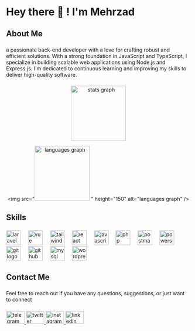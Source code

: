<h1 align="left">Hey there 👋 ! I'm Mehrzad</h1>

###

<h2 align="left">About Me</h2>

###

<p align="left">a passionate back-end developer with a love for crafting robust and efficient solutions. With a strong foundation in JavaScript and TypeScript, I specialize in building scalable web applications using Node.js and Express.js. I'm dedicated to continuous learning and improving my skills to deliver high-quality software.</p>

###

<div align="center">
  <img src="https://github-readme-stats.vercel.app/api?username=mehrzad-sajjadi&hide_title=false&hide_rank=false&show_icons=true&include_all_commits=true&count_private=true&disable_animations=false&theme=radical&locale=en&hide_border=false&order=1" height="150" alt="stats graph"  />

<img src="<img src="https://github-readme-stats.vercel.app/api/top-langs?username=mehrzad-sajjadi&locale=en&layout=compact&card_width=320&langs_count=5&theme=radical&hide_border=false" height="150" alt="languages graph" />
" height="150" alt="languages graph" />


  </div>

###

<h2 align="left">Skills</h2>

###

<div align="left">
  
  <img src="https://skillicons.dev/icons?i=laravel" height="40" alt="laravel logo"  />
  <img width="12" />
  
  <img src="https://skillicons.dev/icons?i=vue" height="40" alt="vue logo"  />
  <img width="12" />
  
  <img src="https://skillicons.dev/icons?i=tailwind" height="40" alt="tailwind logo"  />
  <img width="12" />
  
  <img src="https://skillicons.dev/icons?i=react" height="40" alt="react logo"  />
  <img width="12" />
  
  <img src="https://skillicons.dev/icons?i=js" height="40" alt="javascript logo"  />
  <img width="12" />

  <img src="https://skillicons.dev/icons?i=php" height="40" alt="php logo"  />
  <img width="12" />
  
  <img src="https://skillicons.dev/icons?i=postman" height="40" alt="postman logo"  />
  <img width="12" />
  
  <img src="https://skillicons.dev/icons?i=powershell" height="40" alt="powershell logo"  />
  <img width="12" />
  <img src="https://skillicons.dev/icons?i=git" height="40" alt="git logo"  />
  <img width="12" />
  
  <img src="https://skillicons.dev/icons?i=github" height="40" alt="github logo"  />
  <img width="12" />
  <img src="https://skillicons.dev/icons?i=mysql" height="40" alt="mysql logo"  />
  <img width="12" />
  
  <img src="https://skillicons.dev/icons?i=wordpress" height="40" alt="wordpress logo"  />
  <img width="12" />

</div>

###

<h2 align="left">Contact Me</h2>

###

<p align="left">Feel free to reach out if you have any questions, suggestions, or just want to connect</p>

###

<div align="left">
  <a href="https://t.me/mnnnmmmmmmmmnnn" target="_blank">
    <img src="https://raw.githubusercontent.com/maurodesouza/profile-readme-generator/master/src/assets/icons/social/telegram/default.svg" width="50" height="35" alt="telegram logo"  />
  </a>
  <a href="https://twitter.com/8ma8h3di3" target="_blank">
    <img src="https://raw.githubusercontent.com/maurodesouza/profile-readme-generator/master/src/assets/icons/social/twitter/default.svg" width="50" height="35" alt="twitter logo"  />
  </a>
  <a href="https://www.instagram.com/mahdi_najafzadeh_83" target="_blank">
    <img src="https://raw.githubusercontent.com/maurodesouza/profile-readme-generator/master/src/assets/icons/social/instagram/default.svg" width="50" height="35" alt="instagram logo"  />
  </a>
  <a href="https://www.linkedin.com/in/mahdi-najafzadeh-a45625237" target="_blank">
    <img src="https://raw.githubusercontent.com/maurodesouza/profile-readme-generator/master/src/assets/icons/social/linkedin/default.svg" width="50" height="35" alt="linkedin logo"  />
  </a>
</div>

###
